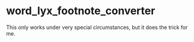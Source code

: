 # word_lyx_footnote_converter

This only works under very special circumstances, but it does the trick for me.
